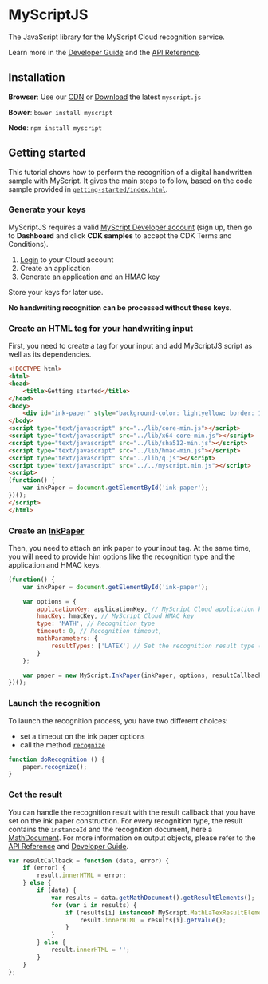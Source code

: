 # MyScriptJS

The JavaScript library for the MyScript Cloud recognition service.

Learn more in the [Developer Guide](http://doc.myscript.com/MyScriptJS/1.0/index.html) and the [API Reference](http://doc.myscript.com/MyScriptJS/1.0/reference/index.html).

## Installation

**Browser**: Use our [CDN](https://cdnjs.com/libraries/myscript) or [Download](https://github.com/MyScript/MyScriptJS/releases/latest) the latest `myscript.js`

**Bower**: `bower install myscript`

**Node**:  `npm install myscript`	

## Getting started

This tutorial shows how to perform the recognition of a digital handwritten
sample with MyScript. It gives the main steps to follow, based on the code sample provided in [`getting-started/index.html`](./getting-started/index.html).

### Generate your keys

MyScriptJS requires a valid [MyScript Developer account](https://dev.myscript.com/) (sign up, then go to **Dashboard** and click **CDK samples** to accept the CDK Terms and Conditions).

1. [Login](https://cloud.myscript.com) to your Cloud account
2. Create an application
3. Generate an application and an HMAC key

Store your keys for later use.

__No handwriting recognition can be processed without these keys__.

### Create an HTML tag for your handwriting input

First, you need to create a tag for your input and add MyScriptJS script as well as its dependencies.

```html
<!DOCTYPE html>
<html>
<head>
	<title>Getting started</title>
</head>
<body>
    <div id="ink-paper" style="background-color: lightyellow; border: 1px solid darkgoldenrod; width: 400px; height: 300px;"></div>
</body>
<script type="text/javascript" src="../lib/core-min.js"></script>
<script type="text/javascript" src="../lib/x64-core-min.js"></script>
<script type="text/javascript" src="../lib/sha512-min.js"></script>
<script type="text/javascript" src="../lib/hmac-min.js"></script>
<script type="text/javascript" src="../lib/q.js"></script>
<script type="text/javascript" src="../../myscript.min.js"></script>
<script>
(function() {
    var inkPaper = document.getElementById('ink-paper');
})();
</script>   
</html>
```

### Create an [InkPaper](http://doc.myscript.com/MyScriptJS/1.0/reference/classes/InkPaper.html)

Then, you need to attach an ink paper to your input tag. At the same time, you will need to provide him options like the recognition type and the application and HMAC keys.

```javascript
(function() {
    var inkPaper = document.getElementById('ink-paper');

    var options = {
        applicationKey: applicationKey, // MyScript Cloud application key
        hmacKey: hmacKey, // MyScript Cloud HMAC key
        type: 'MATH', // Recognition type
        timeout: 0, // Recognition timeout,
        mathParameters: {
            resultTypes: ['LATEX'] // Set the recognition result type (i.e.: 'LATEX', 'MATHML' or 'SYMBOLTREE')
        }
    };

    var paper = new MyScript.InkPaper(inkPaper, options, resultCallback);
})();
```

### Launch the recognition

To launch the recognition process, you have two different choices:
 - set a timeout on the ink paper options
 - call the method [`recognize`](http://doc.myscript.com/MyScriptJS/1.0/reference/classes/InkPaper.html#method_recognize)
 
```javascript
function doRecognition () {
	paper.recognize();
}
```

### Get the result

You can handle the recognition result with the result callback that you have set on the ink paper construction.
For every recognition type, the result contains the `instanceId` and the recognition document, here a [MathDocument](http://doc.myscript.com/MyScriptJS/1.0/reference/classes/MathDocument.html).
For more information on output objects, please refer to the
[API Reference](http://doc.myscript.com/MyScriptJS/1.0/reference/index.html) and
[Developer Guide](http://doc.myscript.com/MyScriptJS/1.0/index.html).

```javascript
var resultCallback = function (data, error) {
    if (error) {
        result.innerHTML = error;
    } else {
        if (data) {
            var results = data.getMathDocument().getResultElements();
            for (var i in results) {
                if (results[i] instanceof MyScript.MathLaTexResultElement) {
                    result.innerHTML = results[i].getValue();
                }
            }
        } else {
            result.innerHTML = '';
        }
    }
};
```
